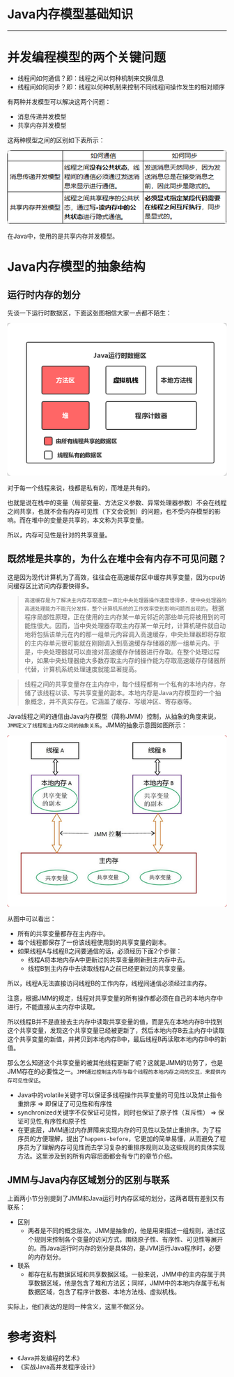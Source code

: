# Java内存模型基础知识

----

# 并发编程模型的两个关键问题

+ 线程间如何通信？即：线程之间以何种机制来交换信息
+ 线程间如何同步？即：线程以何种机制来控制不同线程间操作发生的相对顺序

有两种并发模型可以解决这两个问题：

+ 消息传递并发模型
+ 共享内存并发模型

这两种模型之间的区别如下表所示：

![](../images/2021/09/20210916172108.png)

在Java中，使用的是共享内存并发模型。

# Java内存模型的抽象结构

## 运行时内存的划分

先谈一下运行时数据区，下面这张图相信大家一点都不陌生：

![](../images/2021/09/20210916172119.png)

对于每一个线程来说，栈都是私有的，而堆是共有的。

也就是说在栈中的变量（局部变量、方法定义参数、异常处理器参数）不会在线程之间共享，也就不会有内存可见性（下文会说到）的问题，也不受内存模型的影响。而在堆中的变量是共享的，本文称为共享变量。

所以，内存可见性是针对的共享变量。

## 既然堆是共享的，为什么在堆中会有内存不可见问题？

这是因为现代计算机为了高效，往往会在高速缓存区中缓存共享变量，因为cpu访问缓存区比访问内存要快得多。

>   `高速缓存是为了解决主内存存取速度一直比中央处理器操作速度慢得多，使中央处理器的高速处理能力不能充分发挥，整个计算机系统的工作效率受到影响问题而出现的`。根据程序局部性原理，正在使用的主内存某一单元邻近的那些单元将被用到的可能性很大。因而，当中央处理器存取主内存某一单元时，计算机硬件就自动地将包括该单元在内的那一组单元内容调入高速缓存，中央处理器即将存取的主内存单元很可能就在刚刚调入到高速缓存存储器的那一组单元内。于是，中央处理器就可以直接对高速缓存存储器进行存取。在整个处理过程中，如果中央处理器绝大多数存取主内存的操作能为存取高速缓存存储器所代替，计算机系统处理速度就能显著提高。

>   线程之间的共享变量存在主内存中，每个线程都有一个私有的本地内存，存储了该线程以读、写共享变量的副本。本地内存是Java内存模型的一个抽象概念，并不真实存在。它涵盖了缓存、写缓冲区、寄存器等。

Java线程之间的通信由Java内存模型（简称JMM）控制，从抽象的角度来说，`JMM定义了线程和主内存之间的抽象关系`。JMM的抽象示意图如图所示：

![](../images/2021/09/20210916172131.png)

从图中可以看出：

+ 所有的共享变量都存在主内存中。
+ 每个线程都保存了一份该线程使用到的共享变量的副本。
+ 如果线程A与线程B之间要通信的话，必须经历下面2个步骤：
    * 线程A将本地内存A中更新过的共享变量刷新到主内存中去。
    * 线程B到主内存中去读取线程A之前已经更新过的共享变量。

所以，线程A无法直接访问线程B的工作内存，线程间通信必须经过主内存。

注意，根据JMM的规定，线程对共享变量的所有操作都必须在自己的本地内存中进行，不能直接从主内存中读取。

所以线程B并不是直接去主内存中读取共享变量的值，而是先在本地内存B中找到这个共享变量，发现这个共享变量已经被更新了，然后本地内存B去主内存中读取这个共享变量的新值，并拷贝到本地内存B中，最后线程B再读取本地内存B中的新值。

那么怎么知道这个共享变量的被其他线程更新了呢？这就是JMM的功劳了，也是JMM存在的必要性之一。`JMM通过控制主内存与每个线程的本地内存之间的交互，来提供内存可见性保证`。

+ Java中的volatile关键字可以保证多线程操作共享变量的可见性以及禁止指令重排序 => 即保证了可见性和有序性
+ synchronized关键字不仅保证可见性，同时也保证了原子性（互斥性） => 保证可见性,有序性和原子性
+ 在更底层，JMM通过内存屏障来实现内存的可见性以及禁止重排序。为了程序员的方便理解，提出了`happens-before`，它更加的简单易懂，从而避免了程序员为了理解内存可见性而去学习复杂的重排序规则以及这些规则的具体实现方法。这里涉及到的所有内容后面都会有专门的章节介绍。

## JMM与Java内存区域划分的区别与联系

上面两小节分别提到了JMM和Java运行时内存区域的划分，这两者既有差别又有联系：

+ 区别
    * 两者是不同的概念层次。JMM是抽象的，他是用来描述一组规则，通过这个规则来控制各个变量的访问方式，围绕原子性、有序性、可见性等展开的。而Java运行时内存的划分是具体的，是JVM运行Java程序时，必要的内存划分。
+ 联系
    * 都存在私有数据区域和共享数据区域。一般来说，JMM中的主内存属于共享数据区域，他是包含了堆和方法区；同样，JMM中的本地内存属于私有数据区域，包含了程序计数器、本地方法栈、虚拟机栈。

实际上，他们表达的是同一种含义，这里不做区分。

# 参考资料

+ 《Java并发编程的艺术》
+ 《实战Java高并发程序设计》
